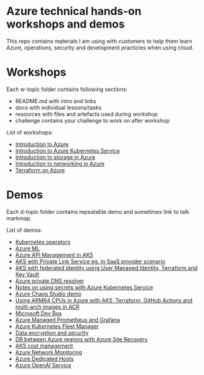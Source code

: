# Azure technical hands-on workshops and demos
This repo contains materials I am using with customers to help them learn Azure, operations, security and development practicies when using cloud.

# Workshops
Each w-topic folder contains following sections:
- README.md with intro and links
- docs with individual lessons/tasks
- resources with files and artefacts used during workshop
- challenge contains your challenge to work on after workshop
  
List of workshops:
- [Introduction to Azure](./w-azure-basics/README.md)
- [Introduction to Azure Kubernetes Service](./w-aks-intro/README.md)
- [Introduction to storage in Azure](./w-storage/README.md)
- [Introduction to networking in Azure](./w-networking/README.md)
- [Terraform on Azure](./w-terraform-on-azure/README.md)

# Demos
Each d-topic folder contains repeatable demo and sometimes link to talk markmap.

List of demos:
- [Kubernetes operators](./d-kubernetes-operators/README.md)
- [Azure ML](./d-azureml/README.md)
- [Azure API Management in AKS](./d-apim-in-aks/README.md)
- [AKS with Private Link Service eg. in SaaS provider scenario](./d-aks-with-privatelinkservice/README.md)
- [AKS with federated identity using User Managed Identity, Terraform and Key Vault](./d-aks-federated-identity/README.md)
- [Azure private DNS resolver](./d-dns-resolver/README.md)
- [Notes on using secrets with Azure Kubernetes Service](./d-kubernetes-secrets/README.md)
- [Azure Chaos Studio demo](./d-chaos-studio/README.md)
- [Using ARM64 CPUs in Azure with AKS, Terraform, GitHub Actions and multi-arch images in ACR](./d-aks-arm64/README.md)
- [Microsoft Dev Box](./d-devbox/README.md)
- [Azure Managed Prometheus and Grafana](./d-managed-prometheus/README.md)
- [Azure Kubernetes Fleet Manager](./d-kubernetes-fleet/../README.md)
- [Data encryption and security](./d-data-security/README.md)
- [DR between Azure regions with Azure Site Recovery](./d-asr/README.md)
- [AKS cost management](./d-aks-cost-management/README.md)
- [Azure Network Monitoring](./d-net-monitor/README.md)
- [Azure Dedicated Hosts](./d-dedicated-hosts/README.md)
- [Azure OpenAI Service](./d-openai/README.md)
